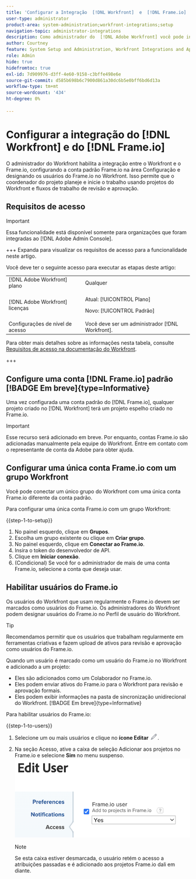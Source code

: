 ```yaml
---
title: 'Configurar a Integração  [!DNL Workfront]  e  [!DNL Frame.io] '
user-type: administrator
product-area: system-administration;workfront-integrations;setup
navigation-topic: administrator-integrations
description: Como administrador do  [!DNL Adobe Workfront] você pode integrar o [!DNL Workfront] com o [!DNL Frame.io] e fornecer à sua organização uma maneira simples de revisar e aprovar ativos.
author: Courtney
feature: System Setup and Administration, Workfront Integrations and Apps
role: Admin
hide: true
hidefromtoc: true
exl-id: 7d909976-d3ff-4e60-9158-c3bffe498e6e
source-git-commit: d585b698b6c7900d861a30dc6b5e0bff6bd6d13a
workflow-type: tm+mt
source-wordcount: '434'
ht-degree: 0%

---
```


# Configurar a integração do [!DNL Workfront] e do [!DNL Frame.io]

O administrador do Workfront habilita a integração entre o Workfront e o Frame.io, configurando a conta padrão Frame.io na área Configuração e designando os usuários do Frame.io no Workfront. Isso permite que o coordenador do projeto planeje e inicie o trabalho usando projetos do Workfront e fluxos de trabalho de revisão e aprovação.


## Requisitos de acesso

>[!IMPORTANT]
>
>Essa funcionalidade está disponível somente para organizações que foram integradas ao [!DNL Adobe Admin Console].

+++ Expanda para visualizar os requisitos de acesso para a funcionalidade neste artigo.

Você deve ter o seguinte acesso para executar as etapas deste artigo:

<table>
  <tr>
   <td>[!DNL Adobe Workfront] plano</td>
   <td>Qualquer</td>
  </tr>
  <tr>
   <td>[!DNL Adobe Workfront] licenças
   </td>
   <td><p>Atual: [!UICONTROL Plano]</p>
   <p>Novo: [!UICONTROL Padrão]</p></td>
  </tr>
  <tr>
   <td>Configurações de nível de acesso
   </td>
   <td>Você deve ser um administrador [!DNL Workfront].
   </td>
  </tr>

</table>

Para obter mais detalhes sobre as informações nesta tabela, consulte [Requisitos de acesso na documentação do Workfront](/help/quicksilver/administration-and-setup/add-users/access-levels-and-object-permissions/access-level-requirements-in-documentation.md).

+++

## Configure uma conta [!DNL Frame.io] padrão [!BADGE Em breve]{type=Informative}

Uma vez configurada uma conta padrão do [!DNL Frame.io], qualquer projeto criado no [!DNL Workfront] terá um projeto espelho criado no Frame.io.

>[!IMPORTANT]
>
>Esse recurso será adicionado em breve. Por enquanto, contas Frame.io são adicionadas manualmente pela equipe do Workfront. Entre em contato com o representante de conta da Adobe para obter ajuda.

## Configurar uma única conta Frame.io com um grupo Workfront

Você pode conectar um único grupo do Workfront com uma única conta Frame.io diferente da conta padrão.

Para configurar uma única conta Frame.io com um grupo Workfront:

{{step-1-to-setup}}

1. No painel esquerdo, clique em **Grupos**.
1. Escolha um grupo existente ou clique em **Criar grupo**.
1. No painel esquerdo, clique em **Conectar ao Frame.io**.
1. Insira o token do desenvolvedor de API.
1. Clique em **Iniciar conexão**.
1. (Condicional) Se você for o administrador de mais de uma conta Frame.io, selecione a conta que deseja usar.

## Habilitar usuários do Frame.io

Os usuários do Workfront que usam regularmente o Frame.io devem ser marcados como usuários do Frame.io. Os administradores do Workfront podem designar usuários do Frame.io no Perfil de usuário do Workfront.

>[!TIP]
>
>Recomendamos permitir que os usuários que trabalham regularmente em ferramentas criativas e fazem upload de ativos para revisão e aprovação como usuários do Frame.io.

Quando um usuário é marcado como um usuário do Frame.io no Workfront e adicionado a um projeto:

* Eles são adicionados como um Colaborador no Frame.io. <!--do we need to be more explicit about a frame license being provisioned for them?-->
* Eles podem enviar ativos do Frame.io para o Workfront para revisão e aprovação formais.
* Eles podem exibir informações na pasta de sincronização unidirecional do Workfront. [!BADGE Em breve]{type=Informative}

Para habilitar usuários do Frame.io:

{{step-1-to-users}}

1. Selecione um ou mais usuários e clique no **ícone Editar** ![ícone Editar](assets/edit-icon.png).
1. Na seção Acesso, ative a caixa de seleção Adicionar aos projetos no Frame.io e selecione **Sim** no menu suspenso.
   ![Adicionar ao projeto de Quadro](assets/add-to-frame-project.png)

   >[!NOTE]
   >
   >Se esta caixa estiver desmarcada, o usuário retém o acesso a atribuições passadas e é adicionado aos projetos Frame.io dali em diante.<!-- If the user is deactivated, they lose all access to previous assignments and are removed from the Frame.io account.-->
